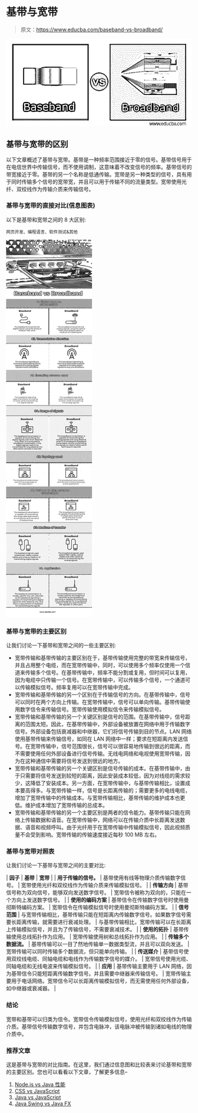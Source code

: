 # 基带与宽带

> 原文：<https://www.educba.com/baseband-vs-broadband/>

![Baseband vs Broadband](img/6c8b340f48a8691adeb5bbadc67c803f.png)



## 基带与宽带的区别

以下文章概述了基带与宽带。基带是一种频率范围接近于零的信号。基带信号用于在电信世界中传输信号，而不使用调制，这意味着不改变信号的频率。基带信号的带宽接近于零。基带的另一个名称是低通传输。宽带是另一种类型的信号，具有用于同时传输多个信号的宽带宽，并且可以用于传输不同的流量类型。宽带使用光纤、双绞线作为传输介质来传输信号。

### 基带与宽带的直接对比(信息图表)

以下是基带和宽带之间的 8 大区别:

<small>网页开发、编程语言、软件测试&其他</small>

![Baseband vs Broadband info](img/8e4788a6e898aa4f2b30f896ed18620e.png)



### 基带与宽带的主要区别

让我们讨论一下基带和宽带之间的一些主要区别:

*   宽带传输和基带传输的主要区别在于，基带传输使用完整的带宽来传输信号，并且占用整个电缆，而在宽带传输中，同时，可以使用多个频率仅使用一个信道来传输多个信号。在基带传输中，频率不能分割或复用，但时间可以复用，因为电缆中只传输一个信号。在宽带传输中，可以传输多个信号，一个通道可以传输模拟信号。频率复用可以在宽带传输中完成。
*   宽带传输和基带传输的另一个区别在于传输信号的方向。在基带传输中，信号可以同时在两个方向上传输。在宽带传输中，信号可以单向传输。基带传输使用数字信令来传输信号。宽带传输使用模拟信令来传输模拟信号。
*   宽带传输和基带传输的另一个关键区别是信号的范围。在基带传输中，信号距离的范围太短。因此，在基带传输中，外部设备被放置在网络中用于传输数字信号。外部设备包括衰减器和中继器，它们将信号传输到目的节点。LAN 网络使用基带传输来传输信号，如同在 LAN 网络中一样；要求在短距离内发送信号。在宽带传输中，信号范围很长，信号可以很容易地传输到很远的距离，而不需要使用任何外部设备进行信号传输。无线电网络和电视使用宽带传输，因为在这种通信中需要将信号发送到很远的地方。
*   宽带传输和基带传输的另一个关键区别是信号传输的成本。在基带传输中，由于只需要将信号发送到较短的距离，因此安装成本较低，因为对线缆的需求较少，这降低了安装成本。另一方面，在宽带传输中，与基带传输相比，设置成本要高得多。与宽带传输一样，信号是长距离传输的；需要更多的电线电缆，增加了宽带传输中的传输成本。与宽带传输相比，基带传输的维护成本也更低。维护成本增加了宽带传输的总成本。
*   宽带传输和基带传输的另一个主要区别是两者的信令能力。基带传输只能在网络上传输数据和语音。在宽带传输中，网络可以在传输介质中长距离发送数据、语音和视频呼叫。由于光纤用于在宽带传输中传输模拟信号，因此视频质量不会受到影响。宽带传输的传输速度接近每秒 100 MB 左右。

### 基带与宽带对照表

让我们讨论一下基带与宽带之间的主要对比:

| **因子** | **基带** | **宽带** |
| **用于传输的信号。** | 基带使用有线等物理介质传输数字信号。 | 宽带使用光纤和双绞线作为传输介质来传输模拟信号。 |
| **传输方向** | 基带信号称为双向信号，能够双向发送数字信号。 | 宽带信令被称为双向的，只能在一个方向上发送数字信号。 |
| **使用的编码方案** | 基带信令在传输数字信号时使用曼彻斯特编码方案。 | 宽带信令在传输模拟信号时使用曼彻斯特编码方案。 |
| **信号范围** | 与宽带传输相比，基带传输只能在短距离内传输数字信号。如果数字信号需要长距离传输，就需要进行衰减处理。 | 与基带传输相比，宽带传输可以在长距离上传输模拟信号，并且为了传输信号，不需要衰减技术。 |
| **使用的拓扑** | 基带传输使用总线拓扑作为应用。 | 宽带传输使用树和总线拓扑作为应用。 |
| **传输多个数据流。** | 基带传输可以一目了然地传输单一数据类型流，并且可以双向发送。 | 宽带传输可以同时传输多个数据流，但只能单向传输。 |
| **传送媒介** | 基带信号使用双绞线电缆、同轴电缆和电线作为传输数字信号的媒介。 | 宽带信号使用光缆、同轴电缆和无线电波来传输模拟信号。 |
| **应用** | 基带传输主要用于 LAN 网络，因为基带信令只能短距离传输数字信号。并且需要中继器来传输信号。 | 宽带传输主要用于电话网络。宽带信令可以长距离传输模拟信号，而无需使用任何外部设备，如中继器或衰减器。 |

### 结论

宽带和基带可以归类为信令。宽带信令传输模拟信号，使用光纤和双绞线作为传输介质。基带信号传输数字信号，并包含电脉冲，该电脉冲被传输到诸如电线的物理介质中。

### 推荐文章

这是基带与宽带的对比指南。在这里，我们通过信息图和比较表来讨论基带和宽带的主要区别。您也可以看看以下文章，了解更多信息–

1.  [Node.js vs Java 性能](https://www.educba.com/node-js-vs-java-performance/)
2.  [CSS vs JavaScript](https://www.educba.com/javascript-vs-angularjs/)
3.  [Java vs JavaScript](https://www.educba.com/java-vs-javascript/)
4.  [Java Swing vs Java FX](https://www.educba.com/java-swing-vs-java-fx/)





